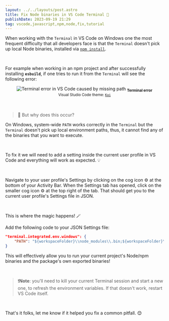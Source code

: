 ```yaml
---
layout: ../../layouts/post.astro
title: Fix Node binaries in VS Code Terminal 🐢
publishDate: 2023-09-19 21:29
tag: vscode,javascript,npm,node,fix,tutorial
---
```


When working with the `Terminal` in VS Code on Windows one the most frequent difficulty that all developers face is that the `Terminal` doesn't pick up local Node binaries, installed via [`npm install`](https://docs.npmjs.com/cli/v8/commands/npm-install).

<br>

For example when working in an npm project and after successfully installing **`esbuild`**, if one tries to run it from the `Terminal` will see the following error:

<div align="center">
	<img src="/images/terminal-before.png" alt="Terminal error in VS Code caused by missing path">
	<sub><strong>Terminal error</strong></sub>
	<br>
	<sub>Visual Studio Code theme: <a href="https://github.com/igorskyflyer/vscode-theme-kai"><code>Kai</code></a></sub>
</div>

<br>
<br>

> 🤔 But why does this occur?

On Windows, system-wide `PATH` works correctly in the `Terminal` but the `Terminal` doesn't pick up local environment paths, thus, it cannot find any of the binaries that you want to execute.

<br>

To fix it we will need to add a setting inside the current user profile in VS Code and everything will work as expected. 💡

<br>

Navigate to your user profile's Settings by clicking on the cog icon ⚙️ at the bottom of your Activity Bar. When the Settings tab has opened, click on the smaller cog icon ⚙️ at the top right of the tab. That should get you to the current user profile's Settings file in JSON.

<br>

This is where the magic happens! 🪄

Add the following code to your JSON Settings file:

```json
"terminal.integrated.env.windows": {
	"PATH": "${workspaceFolder}\\node_modules\\.bin;${workspaceFolder}\\bin;${env:PATH}"
}
```

This will effectively allow you to run your current project's Node/npm binaries and the package's own exported binaries!

<br>

> ❗**Note**: you'll need to kill your current Terminal session and start a new one, to refresh the environment variables. If that doesn't work, restart VS Code itself.

<br>

That's it folks, let me know if it helped you fix a common pitfall. 😊

